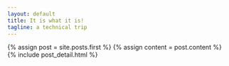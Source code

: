 ```yaml
---
layout: default
title: It is what it is!
tagline: a technical trip
---
```

<div class="blog-index">  
  {% assign post = site.posts.first %}
  {% assign content = post.content %}
  {% include post_detail.html %}
</div>
